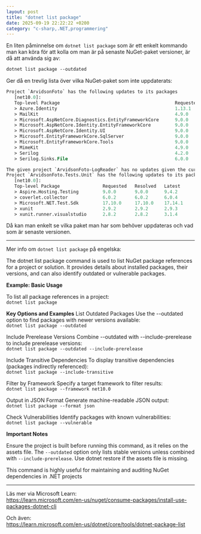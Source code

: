 ```yaml
---
layout: post
title: "dotnet list package"
date: 2025-09-19 22:22:22 +0200
category: "c-sharp,.NET,programmering"
---
```


En liten påminnelse om `dotnet list package` som är ett enkelt kommando man kan köra för att kolla om man är på senaste NuGet-paket versioner, är då att använda sig av:   
```ps
dotnet list package --outdated
```

Ger då en trevlig lista över vilka NuGet-paket som inte uppdaterats: 
```ps
Project `ArvidsonFoto` has the following updates to its packages
   [net10.0]: 
   Top-level Package                                           Requested   Resolved   Latest
   > Azure.Identity                                            1.13.1      1.13.1     1.16.0
   > MailKit                                                   4.9.0       4.9.0      4.13.0
   > Microsoft.AspNetCore.Diagnostics.EntityFrameworkCore      9.0.0       9.0.0      9.0.9 
   > Microsoft.AspNetCore.Identity.EntityFrameworkCore         9.0.0       9.0.0      9.0.9 
   > Microsoft.AspNetCore.Identity.UI                          9.0.0       9.0.0      9.0.9 
   > Microsoft.EntityFrameworkCore.SqlServer                   9.0.0       9.0.0      9.0.9 
   > Microsoft.EntityFrameworkCore.Tools                       9.0.0       9.0.0      9.0.9 
   > MimeKit                                                   4.9.0       4.9.0      4.13.0
   > Serilog                                                   4.2.0       4.2.0      4.3.0 
   > Serilog.Sinks.File                                        6.0.0       6.0.0      7.0.0 

The given project `ArvidsonFoto-LogReader` has no updates given the current sources.
Project `ArvidsonFoto.Tests.Unit` has the following updates to its packages
   [net10.0]: 
   Top-level Package                Requested   Resolved   Latest 
   > Aspire.Hosting.Testing         9.0.0       9.0.0      9.4.2  
   > coverlet.collector             6.0.2       6.0.2      6.0.4  
   > Microsoft.NET.Test.Sdk         17.10.0     17.10.0    17.14.1
   > xunit                          2.9.2       2.9.2      2.9.3  
   > xunit.runner.visualstudio      2.8.2       2.8.2      3.1.4  
```

Då kan man enkelt se vilka paket man har som behöver uppdateras och vad som är senaste versionen. 

-------------------------

Mer info om `dotnet list package` på engelska: 


The dotnet list package command is used to list NuGet package references for a project or solution. It provides details about installed packages, their versions, and can also identify outdated or vulnerable packages.

**Example: Basic Usage**

To list all package references in a project:  
`dotnet list package`

**Key Options and Examples** 
List Outdated Packages Use the --outdated option to find packages with newer versions available:  
`dotnet list package --outdated`

Include Prerelease Versions Combine --outdated with --include-prerelease to include prerelease versions:  
`dotnet list package --outdated --include-prerelease`

Include Transitive Dependencies To display transitive dependencies (packages indirectly referenced):  
`dotnet list package --include-transitive`

Filter by Framework Specify a target framework to filter results:  
`dotnet list package --framework net10.0`

Output in JSON Format Generate machine-readable JSON output:  
`dotnet list package --format json`

Check Vulnerabilities Identify packages with known vulnerabilities:  
`dotnet list package --vulnerable`

**Important Notes**

Ensure the project is built before running this command, as it relies on the assets file.
The `--outdated` option only lists stable versions unless combined with `--include-prerelease`.
Use dotnet restore if the assets file is missing.

This command is highly useful for maintaining and auditing NuGet dependencies in .NET projects

------------

Läs mer via Microsoft Learn:  
https://learn.microsoft.com/en-us/nuget/consume-packages/install-use-packages-dotnet-cli

Och även:  
https://learn.microsoft.com/en-us/dotnet/core/tools/dotnet-package-list

